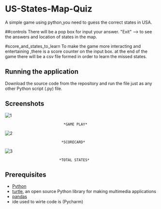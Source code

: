 # US-States-Map-Quiz
A simple game using python,you need to guess the correct states in USA.

##controls 
There will be a pop box for input your answer.
"Exit" --> to see the answers and location of states in the map.

#score_and_states_to_learn
To make the game more interacting and entertaining ,there is a score counter on the input box.
at the end of the game there will be a csv file formed in order to learn the missed states.

## Running the application
Download the source code from the repository and run the file just as any other Python script (.py) file.

## Screenshots

![1](https://github.com/varadudi/US-States-Map-Quiz/blob/main/screenshot1.png)

                               *GAME PLAY*

![2](https://github.com/varadudi/US-States-Map-Quiz/blob/main/Screenshot2.png)

                              *SCORECARD*

![3](https://github.com/varadudi/US-States-Map-Quiz/blob/main/Screenshot3.png)

                             *TOTAL STATES*

## Prerequisites
* [Python](https://www.python.org)
* [turtle](https://docs.python.org/3/library/turtle.html), an open source Python library for making multimedia applications
* [pandas](https://pandas.pydata.org/docs/getting_started/index.html)
* ide used to wirte code is (Pycharm)
